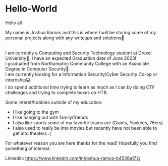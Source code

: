 # Hello-World
Hello all

My name is Joshua Ramos and this is where I will be storing some of my personal projects along with any writeups and solutions🤖 

<br>I am currently a Computing and Security Technology student at Drexel University🐉. I have an expected Graduation date of June 2023!
<br>I graduated from Northampton Community College with an Associate Degree in Computer Security🦾
<br>I am currently looking for a Information Security/Cyber Security Co-op or internship💻
<br>I do spend additional time trying to learn as much as I can by doing CTF challenges and trying to complete boxes on HTB. 

Some interst/hobbies outside of my education: 
  - I like going to the gym
  - I like hanging out with family/friends 
  - I also like sports some of my favorite teams are (Giants, Yankees, 76ers) 
  - I also used to really be into movies but recently have not been able to get into theaters :( 


For whatever reason you are here thanks for the read! Hopefully you find something of interest.

Linkedin: 
https://www.linkedin.com/in/joshua-ramos-b4538a172/


